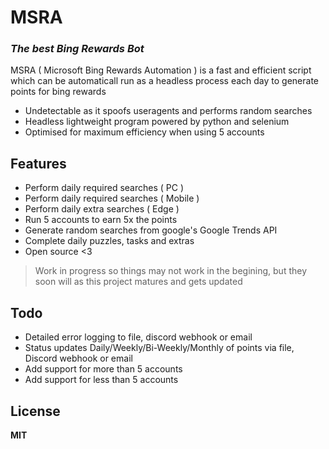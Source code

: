 # MSRA
### _The best Bing Rewards Bot_

MSRA ( Microsoft Bing Rewards Automation ) is a fast and efficient script 
which can be automaticall run as a headless process each day to generate 
points for bing rewards

- Undetectable as it spoofs useragents and performs random searches
- Headless lightweight program powered by python and selenium
- Optimised for maximum efficiency when using 5 accounts

## Features

- Perform daily required searches ( PC )
- Perform daily required searches ( Mobile )
- Perform daily extra searches ( Edge )
- Run 5 accounts to earn 5x the points
- Generate random searches from google's Google Trends API
- Complete daily puzzles, tasks and extras
- Open source <3

> Work in progress so things may not work
> in the begining, but they soon will as
> this project matures and gets updated 

## Todo

- Detailed error logging to file, discord webhook or email
- Status updates Daily/Weekly/Bi-Weekly/Monthly of points via file, Discord webhook or email
- Add support for more than 5 accounts
- Add support for less than 5 accounts


## License

**MIT**

